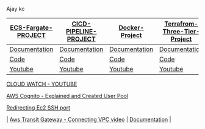 Ajay kc

| [ECS-Fargate-PROJECT](https://github.com/Devops-seasia/Daily-Status/tree/main/Ajay/ECS-FARGATE-Project)  | [CICD-PIPELINE-PROJECT](https://github.com/Devops-seasia/Daily-Status/tree/main/Ajay/CICD-PIPELINE-PROJECT) | [Docker-Project](https://github.com/Devops-seasia/Daily-Status/tree/main/Ajay/Docker-Project) | [Terrafrom-Three-Tier-Project](https://github.com/Devops-seasia/Daily-Status/tree/main/Ajay/Terrafrom-Three-Tier-Project) |
| ------------- | ------------- | ------------- | ------------- |
| [Documentation](https://github.com/Devops-seasia/Daily-Status/blob/main/Ajay/ECS-FARGATE-Project/Documentation.docx) | [Documentation](https://github.com/Devops-seasia/Daily-Status/tree/main/Ajay/CICD-PIPELINE-PROJECT/Documentation)  | [Documentation](https://github.com/Devops-seasia/Daily-Status/blob/main/Ajay/Docker-Project/video-drive.txt) | [Documentation](https://github.com/Devops-seasia/Daily-Status/blob/main/Ajay/Terrafrom-Three-Tier-Project/Documentaion.docx)
| [Code](https://github.com/Devops-seasia/Daily-Status/tree/main/Ajay/ECS-FARGATE-Project/terraform-code) | [Code](https://github.com/Devops-seasia/Daily-Status/tree/main/Ajay/CICD-PIPELINE-PROJECT/terraform-code)  | [Code](https://github.com/Devops-seasia/Daily-Status/blob/main/Ajay/Docker-Project/docker-compose.yml) | [Code](https://github.com/Devops-seasia/Daily-Status/tree/main/Ajay/Terrafrom-Three-Tier-Project) 
| [Youtube](https://youtu.be/i57WJg-3-M8) | [Youtube](https://youtu.be/vrlnlNR6owc) | [Youtube](https://youtu.be/dniS9HExYuc) | [Youtube]() |
 
[CLOUD WATCH - YOUTUBE](https://youtu.be/jL6RkAXOhm4)

[AWS Cognito - Explained and Created User Pool](https://youtu.be/ixUplADBI1U)

[Redirecting Ec2 SSH port]()

| [Aws Transit Gateway - Connecting VPC video](https://youtu.be/SmRZZTJojaw)  |  [Documentation]() |
       
